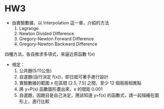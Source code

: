# HW3

* 由實驗數據，以 Interpolation 這一章，介紹的方法
    1. Lagrange
    2. Newton Divided Difference
    3. Gregory-Newton Forward Difference
    4. Gregory-Newton Backward Difference

四種方法，各自推求多項式，來逼近原函數 f(x)

* 規定：
  1. 公共題(5/11公告)
  2. 自選題(自行決定 f(x))，即日就可著手進行設計
  3. 實驗數據的範圍 x 在區間 [2.5, 7.5] 之間，至少 12 個兩兩相異點
  4. 將 y=P(x) 函數圖形畫出來，x 的間距 0.001
  5. 自選題，因題目是自己決定，應該知道 y=f(x) 的函數式，請一起描繪在圖形上，進行比較

